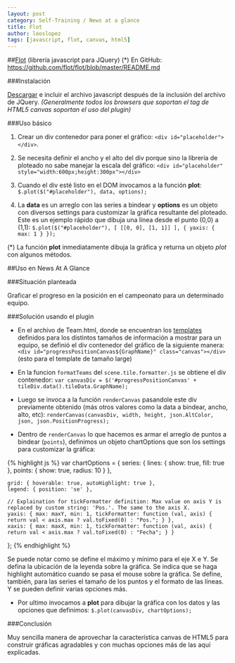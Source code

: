 ```yaml
---
layout: post
category: Self-Training / News at a glance
title: Flot
author: leoslopez
tags: [javascript, flot, canvas, html5]
---
```


##[Flot](http://www.flotcharts.org/) (librería javascript para JQuery)
(\*) En GitHub: https://github.com/flot/flot/blob/master/README.md

###Instalación 

[Descargar](http://www.flotcharts.org/) e incluir el archivo javascript después de la inclusión del archivo de JQuery.
_(Generalmente todos los browsers que soportan el tag de HTML5 canvas soportan el uso del plugin)_

###Uso básico

1. Crear un div contenedor para poner el gráfico: `<div id="placeholder"></div>`.

2. Se necesita definir el ancho y el alto del div porque sino la librería de ploteado no sabe manejar la escala del gráfico: `<div id="placeholder" style="width:600px;height:300px"></div>`

3. Cuando el div esté listo en el DOM invocamos a la función **plot**: `$.plot($("#placeholder"), data, options);`

4. La **data** es un arreglo con las series a bindear y **options** es un objeto con diversos settings para customizar la gráfica resultante del ploteado.
Este es un ejemplo rápido que dibuja una línea desde el punto (0,0) a (1,1): `$.plot($("#placeholder"), [ [[0, 0], [1, 1]] ], { yaxis: { max: 1 } });`

(\*) La función **plot** inmediatamente dibuja la gráfica y returna un objeto _plot_ con algunos métodos.

##Uso en News At A Glance

###Situación planteada

Graficar el progreso en la posición en el campeonato para un determinado equipo.

###Solución usando el plugin

* En el archivo de Team.html, donde se encuentran los [templates](https://github.com/leoslopez/Account-At-A-Glance-App/blob/master/AccountAtAGlance/NewsAtAGlance/docs/Jquery%20Templates.md) definidos para los distintos tamaños de información a mostrar para un equipo, se definió el div contenedor del gráfico de la siguiente manera: `<div id="progressPositionCanvas${GraphName}" class="canvas"></div>` (esto para el template de tamaño large)

* En la funcion `formatTeams` del `scene.tile.formatter.js` se obtiene el div contenedor: `var canvasDiv = $('#progressPositionCanvas' + 
tileDiv.data().tileData.GraphName);`

* Luego se invoca a la función `renderCanvas` pasandole este div previamente obtenido (más otros valores como la data a bindear, ancho, alto, etc): `renderCanvas(canvasDiv, width, height, json.AltColor, json, json.PositionProgress);`

* Dentro de `renderCanvas` lo que hacemos es armar el arreglo de puntos a bindear (`points`), definimos un objeto chartOptions que son los settings para customizar la gráfica: 

{% highlight js %}
var chartOptions = {
	series: {
		lines: { show: true, fill: true },
		points: { show: true, radius: 10 }
	},

	grid: { hoverable: true, autoHighlight: true },
	legend: { position: 'se' },

    // Explaination for tickFormatter definition: Max value on axis Y is replaced by custom string: 'Pos.'. The same to the axis X.
    yaxis: { max: maxY, min: 1, tickFormatter: function (val, axis) { return val < axis.max ? val.toFixed(0) : "Pos."; } },
    xaxis: { max: maxX, min: 1, tickFormatter: function (val, axis) { return val < axis.max ? val.toFixed(0) : "Fecha"; } }
};
{% endhighlight %}

   Se puede notar como se define el máximo y mínimo para el eje X e Y. Se defina la ubicación de la leyenda sobre la gráfica. Se indica que se haga highlight automático cuando se pasa el mouse sobre la gráfica. Se define, también, para las series el tamaño de los puntos y el formato de las líneas. Y se pueden definir varias opciones más.

* Por ultimo invocamos a **plot** para dibujar la gráfica con los datos y las opciones que definimos: `$.plot(canvasDiv, chartOptions);`

###Conclusión

Muy sencilla manera de aprovechar la característica canvas de HTML5 para construir gráficas agradables y con muchas opciones más de las aquí explicadas.